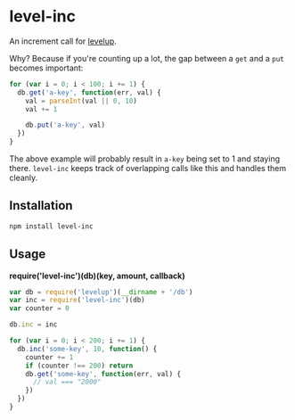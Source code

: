 # level-inc #

An increment call for [levelup](http://github.com/rvagg/node-levelup).

Why? Because if you're counting up a lot, the gap between a `get` and a `put`
becomes important:

``` javascript
for (var i = 0; i < 100; i += 1) {
  db.get('a-key', function(err, val) {
    val = parseInt(val || 0, 10)
    val += 1

    db.put('a-key', val)
  })
}
```

The above example will probably result in `a-key` being set to 1 and staying
there. `level-inc` keeps track of overlapping calls like this and handles them
cleanly.

## Installation ##

``` bash
npm install level-inc
```

## Usage ##

**require('level-inc')(db)(key, amount, callback)**

``` javascript
var db = require('levelup')(__dirname + '/db')
var inc = require('level-inc')(db)
var counter = 0

db.inc = inc

for (var i = 0; i < 200; i += 1) {
  db.inc('some-key', 10, function() {
    counter += 1
    if (counter !== 200) return
    db.get('some-key', function(err, val) {
      // val === "2000"
    })
  })
}
```
